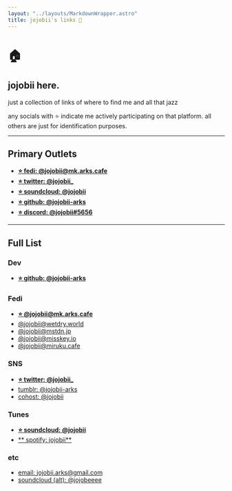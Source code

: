 ```yaml
---
layout: "../layouts/MarkdownWrapper.astro"
title: jojobii's links 🔗
---
```


# 🏠

## jojobii here.

just a collection of links of where to find me and all that jazz

any socials with ⭐️ indicate me actively participating on that platform. all others are just for identification purposes.

---

## Primary Outlets

- [**⭐️ fedi: @jojobii@mk.arks.cafe**](https://mk.arks.cafe/@jojobii)
- [**⭐️ twitter: @jojobii\_**](https://twitter.com/jojobii_)
- [**⭐️ soundcloud: @jojobii**](https://soundcloud.com/jojobii)
- [**⭐️ github: @jojobii-arks**](https://github.com/jojobii-arks)
- [**⭐ discord: @jojobii#5656**](https://discordapp.com/users/92471478049583104)

---

## Full List

### Dev

- [**⭐️ github: @jojobii-arks**](https://github.com/jojobii-arks)

### Fedi

- [**⭐️ @jojobii@mk.arks.cafe**](https://mk.arks.cafe/@jojobii)
- [@jojobii@wetdry.world](https://wetdry.world/@jojobii)
- [@jojobii@mstdn.jp](https://mstdn.jp/@jojobii)
- [@jojobii@misskey.io](https://misskey.io/@jojobii)
- [@jojobii@miruku.cafe](https://misskey.io/@jojobii)

### SNS

- [**⭐️ twitter: @jojobii\_**](https://twitter.com/jojobii_)
- [tumblr: @jojobii-arks](https://tumblr.com/jojobii-arks)
- [cohost: @jojobii](https://cohost.org/jojobii)

### Tunes

- [**⭐️ soundcloud: @jojobii**](https://soundcloud.com/jojobii)
- [** spotify: jojobii**](https://open.spotify.com/artist/7AceGacY9eupr9q5MIoR8L)

### etc

- [email: jojobii.arks@gmail.com](jojobii.arks@gmail.com)
- [soundcloud (alt): @jojobeeee](https://soundcloud.com/jojobeeee)

